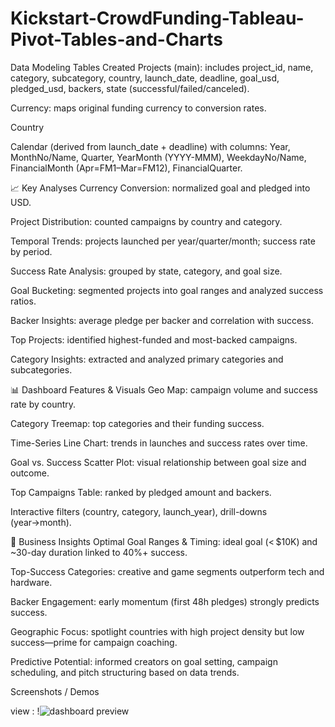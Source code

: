 # Kickstart-CrowdFunding-Tableau-Pivot-Tables-and-Charts

 Data Modeling Tables Created
Projects (main): includes project_id, name, category, subcategory, country, launch_date, deadline, goal_usd, pledged_usd, backers, state (successful/failed/canceled).

Currency: maps original funding currency to conversion rates.

Country

Calendar (derived from launch_date + deadline) with columns: Year, MonthNo/Name, Quarter, YearMonth (YYYY-MMM), WeekdayNo/Name, FinancialMonth (Apr=FM1–Mar=FM12), FinancialQuarter.

📈 Key Analyses 
Currency Conversion: normalized goal and pledged into USD.

Project Distribution: counted campaigns by country and category.

Temporal Trends: projects launched per year/quarter/month; success rate by period.

Success Rate Analysis: grouped by state, category, and goal size.

Goal Bucketing: segmented projects into goal ranges and analyzed success ratios.

Backer Insights: average pledge per backer and correlation with success.

Top Projects: identified highest-funded and most-backed campaigns.

Category Insights: extracted and analyzed primary categories and subcategories.

📊 Dashboard Features & Visuals
Geo Map: campaign volume and success rate by country.

Category Treemap: top categories and their funding success.

Time-Series Line Chart: trends in launches and success rates over time.

Goal vs. Success Scatter Plot: visual relationship between goal size and outcome.

Top Campaigns Table: ranked by pledged amount and backers.

Interactive filters (country, category, launch_year), drill-downs (year→month).

📌 Business Insights
Optimal Goal Ranges & Timing: ideal goal (< $10K) and ~30-day duration linked to 40%+ success.

Top-Success Categories: creative and game segments outperform tech and hardware.

Backer Engagement: early momentum (first 48h pledges) strongly predicts success.

Geographic Focus: spotlight countries with high project density but low success—prime for campaign coaching.

Predictive Potential: informed creators on goal setting, campaign scheduling, and pitch structuring based on data trends.


Screenshots / Demos

view : !![dashboard preview](https://github.com/user-attachments/assets/ffa9f29c-3237-43f6-84e7-a94d76e7ee04)
